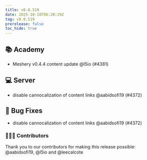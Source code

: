 ```yaml
---
title: v0.8.519
date: 2025-10-18T06:28:29Z
tag: v0.8.519
prerelease: false
toc_hide: true
---
```


## 📚 Academy

- Meshery v0.4.4 content update @l5io (#4381)

## 💻 Server

- disable cannocalization of content links  @aabidsofi19 (#4372)

## 🐛 Bug Fixes

- disable cannocalization of content links  @aabidsofi19 (#4372)

### 👨🏽‍💻 Contributors

Thank you to our contributors for making this release possible:
@aabidsofi19, @l5io and @leecalcote

